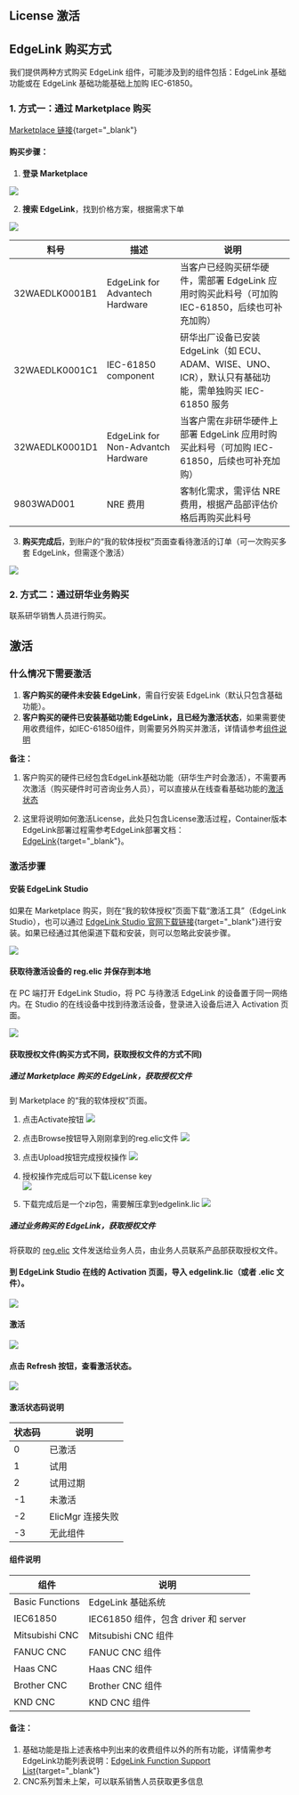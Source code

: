 ## License 激活

## EdgeLink 购买方式

我们提供两种方式购买 EdgeLink 组件，可能涉及到的组件包括：EdgeLink 基础功能或在 EdgeLink 基础功能基础上加购 IEC-61850。

### 1. 方式一：通过 Marketplace 购买  
[Marketplace 链接](https://wise-iot.advantech.com/en-us/marketplace){target="_blank"}

#### 购买步骤：  
1. ​**登录 Marketplace**  

![](login_mkp.png)

2. ​**搜索 EdgeLink**，找到价格方案，根据需求下单  

![](pricing_mkp.png)

| 料号          | 描述                              | 说明                                                                 |  
|---------------|-----------------------------------|----------------------------------------------------------------------|  
| 32WAEDLK0001B1 | EdgeLink for Advantech Hardware   | 当客户已经购买研华硬件，需部署 EdgeLink 应用时购买此料号（可加购 IEC-61850，后续也可补充加购） |  
| 32WAEDLK0001C1 | IEC-61850 component               | 研华出厂设备已安装 EdgeLink（如 ECU、ADAM、WISE、UNO、ICR），默认只有基础功能，需单独购买 IEC-61850 服务 |  
| 32WAEDLK0001D1 | EdgeLink for Non-Advantch Hardware | 当客户需在非研华硬件上部署 EdgeLink 应用时购买此料号（可加购 IEC-61850，后续也可补充加购） |  
| 9803WAD001    | NRE 费用                          | 客制化需求，需评估 NRE 费用，根据产品部评估价格后再购买此料号        |  

3. ​**购买完成后**，到账户的“我的软体授权”页面查看待激活的订单（可一次购买多套 EdgeLink，但需逐个激活）  

![](MyLicense.png)

### 2. 方式二：通过研华业务购买  
联系研华销售人员进行购买。  

## 激活

### 什么情况下需要激活

1. ​**客户购买的硬件未安装 EdgeLink**，需自行安装 EdgeLink（默认只包含基础功能）。  
2. ​**客户购买的硬件已安装基础功能 EdgeLink，且已经为激活状态**，如果需要使用收费组件，如IEC-61850组件，则需要另外购买并激活，详情请参考[组件说明](#组件说明)

​**备注：​**

1. 客户购买的硬件已经包含EdgeLink基础功能（研华生产时会激活），不需要再次激活（购买硬件时可咨询业务人员），可以直接从在线查看基础功能的[激活状态](#激活状态码说明)

2. 这里将说明如何激活License，此处只包含License激活过程，Container版本EdgeLink部署过程需参考EdgeLink部署文档：[EdgeLink](https://www.advantech.com.cn/zh-cn/support/details/manual?id=1-2BBA3OC){target="_blank"}。

### 激活步骤

#### 安装 EdgeLink Studio

如果在 Marketplace 购买，则在“我的软体授权”页面下载“激活工具”（EdgeLink Studio），也可以通过 [EdgeLink Studio 官网下载链接](https://www.advantech.com.cn/zh-cn/support/details/utility?id=1-28QPAEB){target="_blank"}进行安装。如果已经通过其他渠道下载和安装，则可以忽略此安装步骤。

![](ActivationTool.png)

#### 获取待激活设备的 reg.elic 并保存到本地

在 PC 端打开 EdgeLink Studio，将 PC 与待激活 EdgeLink 的设备置于同一网络内。在 Studio 的在线设备中找到待激活设备，登录进入设备后进入 Activation 页面。

![](Activation_Studio_main.png)


#### 获取授权文件(购买方式不同，获取授权文件的方式不同)

##### 通过 Marketplace 购买的 EdgeLink，获取授权文件
到 Marketplace 的“我的软体授权”页面。  

1. 点击Activate按钮
![](Active_mkp.png)

2. 点击Browse按钮导入刚刚拿到的reg.elic文件
![](import_reg_mkp.png)

3. 点击Upload按钮完成授权操作
![](upload_mkp.png)

4. 授权操作完成后可以下载License key     
![](active_success.png)

5. 下载完成后是一个zip包，需要解压拿到edgelink.lic
![](License_key.png) 

##### 通过业务购买的 EdgeLink，获取授权文件

将获取的 [reg.elic](#获取待激活设备的-regelic-并保存到本地) 文件发送给业务人员，由业务人员联系产品部获取授权文件。

#### 到 EdgeLink Studio 在线的 Activation 页面，导入 edgelink.lic（或者 .elic 文件）。

![](import_key_studio.png)

#### 激活

![](activate_studio.png)

#### 点击 ​**Refresh** 按钮，查看激活状态。

![](status_studio.png)

#### 激活状态码说明

| 状态码 | 说明               |  
|--------|--------------------|  
| 0      | 已激活             |  
| 1      | 试用               |  
| 2      | 试用过期           |  
| -1     | 未激活             |  
| -2     | ElicMgr 连接失败   |  
| -3     | 无此组件           |  

#### 组件说明

| 组件          | 说明                          |  
|---------------|-------------------------------|  
| Basic Functions | EdgeLink 基础系统             |  
| IEC61850      | IEC61850 组件，包含 driver 和 server |  
| Mitsubishi CNC | Mitsubishi CNC 组件           |  
| FANUC CNC     | FANUC CNC 组件                |  
| Haas CNC      | Haas CNC 组件                 |  
| Brother CNC   | Brother CNC 组件              |  
| KND CNC       | KND CNC 组件                  |  

#### 备注：

1.	基础功能是指上述表格中列出来的收费组件以外的所有功能，详情需参考EdgeLink功能列表说明：[EdgeLink Function Support List](https://www.advantech.com.cn/zh-cn/support/details/manual?id=1-2BLS919){target="_blank"}
2. CNC系列暂未上架，可以联系销售人员获取更多信息



















